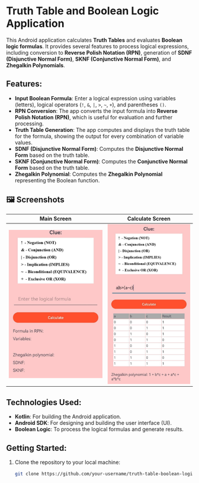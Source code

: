 # Truth Table and Boolean Logic Application

This Android application calculates **Truth Tables** and evaluates **Boolean logic formulas**. It provides several features to process logical expressions, including conversion to **Reverse Polish Notation (RPN)**, generation of **SDNF (Disjunctive Normal Form)**, **SKNF (Conjunctive Normal Form)**, and **Zhegalkin Polynomials**.

## Features:

- **Input Boolean Formula**: Enter a logical expression using variables (letters), logical operators (`!`, `&`, `|`, `>`, `~`, `+`), and parentheses `()`.
- **RPN Conversion**: The app converts the input formula into **Reverse Polish Notation (RPN)**, which is useful for evaluation and further processing.
- **Truth Table Generation**: The app computes and displays the truth table for the formula, showing the output for every combination of variable values.
- **SDNF (Disjunctive Normal Form)**: Computes the **Disjunctive Normal Form** based on the truth table.
- **SKNF (Conjunctive Normal Form)**: Computes the **Conjunctive Normal Form** based on the truth table.
- **Zhegalkin Polynomial**: Computes the **Zhegalkin Polynomial** representing the Boolean function.

## 🖼️ Screenshots

| Main Screen | Calculate Screen |
|-------------|------------|
| ![Main Screen](main.jpg) | ![Bet Screen](calculate.jpg) |


## Technologies Used:

- **Kotlin**: For building the Android application.
- **Android SDK**: For designing and building the user interface (UI).
- **Boolean Logic**: To process the logical formulas and generate results.
  
## Getting Started:

1. Clone the repository to your local machine:
   ```bash
   git clone https://github.com/your-username/truth-table-boolean-logic.git
